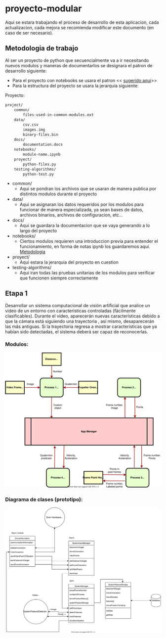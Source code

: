# proyecto-modular
Aqui se estara trabajando el proceso de desarrollo de esta aplicacion, cada actualizacion, cada mejora se recomienda modificar este documento (en caso de ser necesario).

## Metodologia de trabajo
Al ser un proyecto de python que secuencialmente va a ir necesitando nuevos modulos y maneras de documentarlos se designara el patron de desarrollo siguiente:
- Para el proyecto con notebooks se usara el patron << [sugerido aqui](https://stackoverflow.com/a/38192558)>>
- Para la estructura del proyecto se usara la jerarquia siguiente: 

Proyecto:

    project/
        common/
            files-used-in-common-modules.ext
        data/
            csv.csv
            images.img
            binary-files.bin
        docs/
            documentation.docs
        notebooks/
            module-name.ipynb
        proyect/
            python-files.py
        testing-algorithms/
            python-test.py

+ common/
    + Aqui se pondran los archivos que se usaran de manera publica por distintos modulos durante el proyecto
+ data/
    + Aqui se asignaran los datos requeridos por los modulos para funcionar de manera especializada, ya sean bases de datos, archivos binarios, archivos de configuracion, etc...
+ docs/
    + Aqui se guardara la documentacion que se vaya generando a lo largo del proyecto
+ notebooks/
    + Ciertos modulos requieren una introduccion previa para entender el funcionamiento, en forma de notas ipynb los guardaremos aqui. [Metodologia](#metodologia-de-trabajo)
+ proyect/
    + Aqui estara la jerarquia del proyecto en cuestion
+ testing-algorithms/
    + Aqui iran todas las pruebas unitarias de los modulos para verificar que funcionen siempre correctamente

## Etapa 1
Desarrollar un sistema computacional de visión artificial que analice un video de un entorno con características controladas (fácilmente clasificables). Durante el video, aparecerán nuevas características debido a que la cámara está siguiendo una trayectoria , así mismo, desaparecerán las más antiguas. Si la trayectoria regresa a mostrar características que ya habían sido detectadas, el sistema deberá ser capaz de reconocerlas.

### Modulos:
![Requerimientos](docs/Stage1.svg?raw=true "Diagrama de modulos")

### Diagrama de clases (prototipo):
![Clases](docs/classMockDiagramStage1.svg?raw=true "Diagrama de modulos")